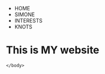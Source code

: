 <!DOCTYPE html>
<html>
    <head>
        <title>Homepage</title>
        <link rel="stylesheet" href="styles.css">
    </head>
    <body>
        <ul>
            <li>HOME</li>
            <li>SIMONE</li>
            <li>INTERESTS</li>
            <li>KNOTS</li>
        </ul>
        <h1>This is MY website</h1> 

    </body>
</html>